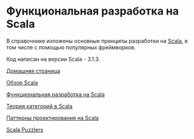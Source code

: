 # Функциональная разработка на Scala

В справочнике изложены основные принципы разработки на [Scala](https://docs.scala-lang.org/scala3/getting-started.html),
в том числе с помощью популярных фреймворков.

Код написан на версии Scala - 3.1.3.

[Домашняя страница](README)

[Обзор Scala](scala/index)

[Функциональная разработка на Scala](fp/index)

[Теория категорий в Scala](typeclass/index)

[Паттерны проектирования на Scala](design-patterns/index)

[Scala Puzzlers](puzzlers/index)

